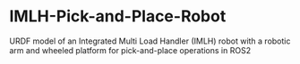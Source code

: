 # IMLH-Pick-and-Place-Robot
URDF model of an Integrated Multi Load Handler (IMLH) robot with a robotic arm and wheeled platform for pick-and-place operations in ROS2

